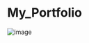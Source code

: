 # My_Portfolio

![image](https://user-images.githubusercontent.com/71881679/152640258-d80b7023-ba3b-4e1d-94c8-882433156817.png)
